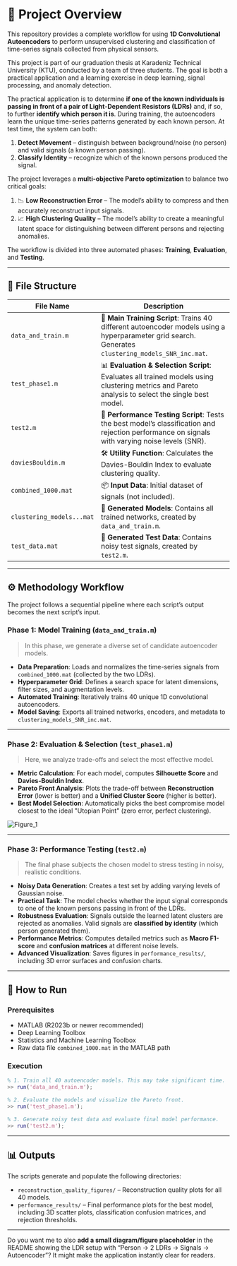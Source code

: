 # 🚀 Project Overview

This repository provides a complete workflow for using **1D Convolutional Autoencoders** to perform unsupervised clustering and classification of time-series signals collected from physical sensors.

This project is part of our graduation thesis at Karadeniz Technical University (KTU), conducted by a team of three students. The goal is both a practical application and a learning exercise in deep learning, signal processing, and anomaly detection.

The practical application is to determine **if one of the known individuals is passing in front of a pair of Light-Dependent Resistors (LDRs)** and, if so, to further **identify which person it is**. During training, the autoencoders learn the unique time-series patterns generated by each known person. At test time, the system can both:

1. **Detect Movement** – distinguish between background/noise (no person) and valid signals (a known person passing).
2. **Classify Identity** – recognize which of the known persons produced the signal.

The project leverages a **multi-objective Pareto optimization** to balance two critical goals:

1. 📉 **Low Reconstruction Error** – The model’s ability to compress and then accurately reconstruct input signals.
2. 📈 **High Clustering Quality** – The model’s ability to create a meaningful latent space for distinguishing between different persons and rejecting anomalies.

The workflow is divided into three automated phases: **Training**, **Evaluation**, and **Testing**.

---

## 📂 File Structure

| File Name                 | Description                                                                                                                                        |
| ------------------------- | -------------------------------------------------------------------------------------------------------------------------------------------------- |
| `data_and_train.m`        | 🧠 **Main Training Script**: Trains 40 different autoencoder models using a hyperparameter grid search. Generates `clustering_models_SNR_inc.mat`. |
| `test_phase1.m`           | 📊 **Evaluation & Selection Script**: Evaluates all trained models using clustering metrics and Pareto analysis to select the single best model.   |
| `test2.m`                 | 🔬 **Performance Testing Script**: Tests the best model’s classification and rejection performance on signals with varying noise levels (SNR).     |
| `daviesBouldin.m`         | 🛠️ **Utility Function**: Calculates the Davies-Bouldin Index to evaluate clustering quality.                                                      |
| `combined_1000.mat`       | 📦 **Input Data**: Initial dataset of signals (not included).                                                                                      |
| `clustering_models...mat` | 💾 **Generated Models**: Contains all trained networks, created by `data_and_train.m`.                                                             |
| `test_data.mat`           | 🧪 **Generated Test Data**: Contains noisy test signals, created by `test2.m`.                                                                     |

---

## ⚙️ Methodology Workflow

The project follows a sequential pipeline where each script’s output becomes the next script’s input.

### Phase 1: Model Training (`data_and_train.m`)

> In this phase, we generate a diverse set of candidate autoencoder models.

* **Data Preparation**: Loads and normalizes the time-series signals from `combined_1000.mat` (collected by the two LDRs).
* **Hyperparameter Grid**: Defines a search space for latent dimensions, filter sizes, and augmentation levels.
* **Automated Training**: Iteratively trains 40 unique 1D convolutional autoencoders.
* **Model Saving**: Exports all trained networks, encoders, and metadata to `clustering_models_SNR_inc.mat`.

---

### Phase 2: Evaluation & Selection (`test_phase1.m`)

> Here, we analyze trade-offs and select the most effective model.

* **Metric Calculation**: For each model, computes **Silhouette Score** and **Davies-Bouldin Index**.
* **Pareto Front Analysis**: Plots the trade-off between **Reconstruction Error** (lower is better) and a **Unified Cluster Score** (higher is better).
* **Best Model Selection**: Automatically picks the best compromise model closest to the ideal "Utopian Point" (zero error, perfect clustering).

![Figure\_1](https://github.com/user-attachments/assets/c4ffe386-4d71-4b85-ae88-f8aa74a4cf22)

---

### Phase 3: Performance Testing (`test2.m`)

> The final phase subjects the chosen model to stress testing in noisy, realistic conditions.

* **Noisy Data Generation**: Creates a test set by adding varying levels of Gaussian noise.
* **Practical Task**: The model checks whether the input signal corresponds to one of the known persons passing in front of the LDRs.
* **Robustness Evaluation**: Signals outside the learned latent clusters are rejected as anomalies. Valid signals are **classified by identity** (which person generated them).
* **Performance Metrics**: Computes detailed metrics such as **Macro F1-score** and **confusion matrices** at different noise levels.
* **Advanced Visualization**: Saves figures in `performance_results/`, including 3D error surfaces and confusion charts.

---

## 🚀 How to Run

### Prerequisites

* MATLAB (R2023b or newer recommended)
* Deep Learning Toolbox
* Statistics and Machine Learning Toolbox
* Raw data file `combined_1000.mat` in the MATLAB path

### Execution

```matlab
% 1. Train all 40 autoencoder models. This may take significant time.
>> run('data_and_train.m');

% 2. Evaluate the models and visualize the Pareto front.
>> run('test_phase1.m');

% 3. Generate noisy test data and evaluate final model performance.
>> run('test2.m');
```

---

## 📊 Outputs

The scripts generate and populate the following directories:

* `reconstruction_quality_figures/` – Reconstruction quality plots for all 40 models.
* `performance_results/` – Final performance plots for the best model, including 3D scatter plots, classification confusion matrices, and rejection thresholds.

---

Do you want me to also **add a small diagram/figure placeholder** in the README showing the LDR setup with “Person → 2 LDRs → Signals → Autoencoder”? It might make the application instantly clear for readers.
